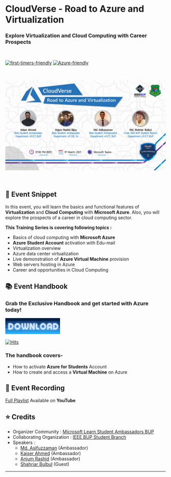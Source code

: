# CloudVerse - Road to Azure and Virtualization
### Explore Virtualization and Cloud Computing with Career Prospects 

<br>

[![first-timers-friendly](https://img.shields.io/badge/first--timers-friendly-blueviolet?style=for-the-badge&logo=appveyor)](#)
[![Azure-friendly](https://img.shields.io/badge/Microsoft-Azure-informational?style=for-the-badge&logo=appveyor)](#)

<br>
<p align="center">
  <img src="Assets/Banner.jpg">
</p>

<br>



## :scroll: Event Snippet

In this event, you will learn the basics and functional features of **Virtualization** and **Cloud Computing** with **Microsoft Azure**. 
Also, you will explore the prospects of a career in cloud computing sector.


**This Training Series is covering following topics :** 
- Basics of cloud computing with **Microsoft Azure**
- **Azure Student Account** activation with Edu-mail 
- Virtualization overview 
- Azure data center virtualization
- Live demonstration of **Azure Virtual Machine** provision
- Web servers hosting in Azure
- Career and opportunities in Cloud Computing

## :books: Event Handbook 
### Grab the **Exclusive Handbook** and get started with Azure today!


<a download="Handbook-Link" href="https://raw.githubusercontent.com/sa-bd/cloudverse/main/Resources/CloudVerse%20-%20Event%20Handbook.pdf" title="Download Handbook">
    <img alt="Download" src="Assets/btn.png" width="172" height="50">
</a>

[![Hits](https://hits.seeyoufarm.com/api/count/incr/badge.svg?url=https%3A%2F%2Fraw.githubusercontent.com%2Fsa-bd%2Fcloudverse%2Fmain%2FResources%2FCloudVerse%2520-%2520Event%2520Handbook.pdf&count_bg=%236D47CF&title_bg=%23555555&icon=&icon_color=%23E7E7E7&title=downloads&edge_flat=false)](https://hits.seeyoufarm.com)

### The handbook covers- 
* How to activate **Azure for Students** Account
* How to create and access a **Virtual Machine** on Azure 


## :movie_camera: Event Recording

[Full Playlist](https://www.youtube.com/playlist?list=PLIQ7u2lvft7zGbp22YGfSrIZW3wpyqHsk) Available on **YouTube**

## :star: Credits
- Organizer Community : [Microsoft Learn Student Ambassadors BUP](https://www.mlsa-bup.technology/) <br>
- Collaborating Organization : [IEEE BUP Student Branch](https://www.bup.edu.bd/clubs/bup-ieee-student-branch) <br>
- Speakers : 
	- [Md. Asifuzzaman](https://github.com/asif-uz-zaman) (Ambassador) <br>
	- [Kaiser Ahmed](https://github.com/mekaiser) (Ambassador) <br>
	- [Anjum Rashid](https://github.com/bijoy26) (Ambassador) <br>
	- [Shahriar Bulbul](#) (Guest) <br>

----
